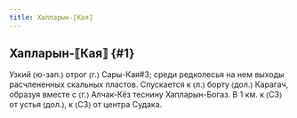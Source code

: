 ```yaml
---
title: Хапларын-⟦Кая⟧
---
```

## Хапларын-⟦Кая⟧ {#1}

Узкий ⦅ю-зап.⦆ отрог ⦅г.⦆ Сары-Кая#3; среди редколесья на нем выходы расчлененных скальных пластов. Спускается к ⦅л.⦆ борту ⦅дол.⦆ Карагач, образуя вместе с ⦅г.⦆ Алчак-Кёз теснину Хапларын-Богаз. В 1 км. к ⦅СЗ⦆ от устья ⦅дол.⦆, к ⦅СЗ⦆ от центра Судака.
